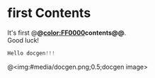 # first Contents

It's first @<b>@<color:FF0000>contents@</color>@</b>. \
Good luck!

```cpp
Hello docgen!!!
```
 

@<img:#media/docgen.png;0.5;docgen image>
